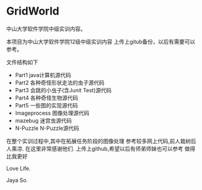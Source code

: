 GridWorld
=========

中山大学软件学院中级实训内容。

本项目为中山大学软件学院12级中级实训内容
上传上gitub备份，以后有需要可以参考。

文件结构如下
* Part1 java计算机源代码
* Part2 各种奇怪形状走法的虫子源代码
* Part3 会跳的小虫子(含Junit Test)源代码
* Part4 各种奇怪生物源代码
* Part5 一些图的实现源代码
* Imageprocess 图像处理源代码
* mazebug 迷宫虫源代码
* N-Puzzle N-Puzzle源代码

在整个实训过程中,其中在拓展任务阶段的图像处理
参考较多网上代码,前人栽树后人乘凉.
在这里非常感谢他们.
上传上github,希望以后有师弟师妹也可以参考
做得比我更好

Love Life.


Jaya So.
